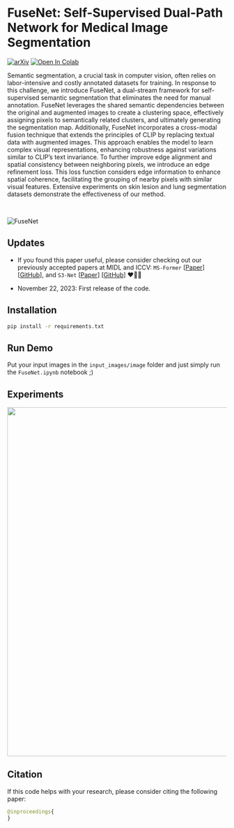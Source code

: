 # FuseNet: Self-Supervised Dual-Path Network for Medical Image Segmentation 

[![arXiv](https://img.shields.io/badge/arXiv-2308.13442-b31b1b.svg)]() [![Open In Colab](https://colab.research.google.com/assets/colab-badge.svg)](https://colab.research.google.com/github/mindflow-institue/FuseNet/blob/main/FuseNet_colab.ipynb)


Semantic segmentation, a crucial task in computer vision, often relies on labor-intensive and costly annotated datasets for training. In response to this challenge, we introduce FuseNet, a dual-stream framework for self-supervised semantic segmentation that eliminates the need for manual annotation. FuseNet leverages the shared semantic dependencies between the original and augmented images to create a clustering space, effectively assigning pixels to semantically related clusters, and ultimately generating the segmentation map. Additionally, FuseNet incorporates a cross-modal fusion technique that extends the principles of CLIP by replacing textual data with augmented images. This approach enables the model to learn complex visual representations, enhancing robustness against variations similar to CLIP’s text invariance. To further improve edge alignment and spatial consistency between neighboring pixels, we introduce an edge refinement loss. This loss function considers edge information to enhance spatial coherence, facilitating the grouping of nearby pixels with similar visual features. Extensive experiments on skin lesion and lung segmentation datasets demonstrate the effectiveness of our method.

<br>

![FuseNet](https://github.com/xmindflow/FuseNet/assets/61879630/5da3daef-24f7-4dae-b702-1ba689799b0b)
<br>



## Updates
- If you found this paper useful, please consider checking out our previously accepted papers at MIDL and ICCV:
`MS-Former` [[Paper](https://openreview.net/forum?id=pp2raGSU3Wx)] [[GitHub](https://github.com/mindflow-institue/MS-Former)], and `S3-Net` [[Paper](https://openreview.net/forum?id=pp2raGSU3Wx)] [[GitHub](https://github.com/mindflow-institue/MS-Former)] ♥️✌🏻

- November 22, 2023: First release of the code.

## Installation

```bash
pip install -r requirements.txt
```

## Run Demo
Put your input images in the ```input_images/image``` folder and just simply run the ```FuseNet.ipynb``` notebook ;)

## Experiments

<p align="center">
  <img src="https://github.com/xmindflow/FuseNet/assets/61879630/e2216fae-bb73-4dd8-8191-b8300b876d21" width="800">
</p>


## Citation
If this code helps with your research, please consider citing the following paper:
</br>

```python
@inproceedings{
}
```
